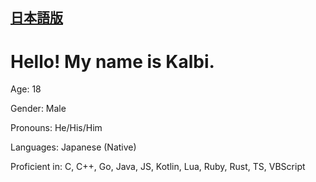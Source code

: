 ## [日本語版](README-ja.md)

# Hello! My name is Kalbi.

Age: 18

Gender: Male

Pronouns: He/His/Him

Languages: Japanese (Native)

Proficient in: C, C++, Go, Java, JS, Kotlin, Lua, Ruby, Rust, TS, VBScript
